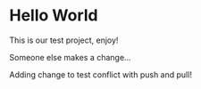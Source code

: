 # Hello World

This is our test project, enjoy!

Someone else makes a change...

Adding change to test conflict with push and pull!

